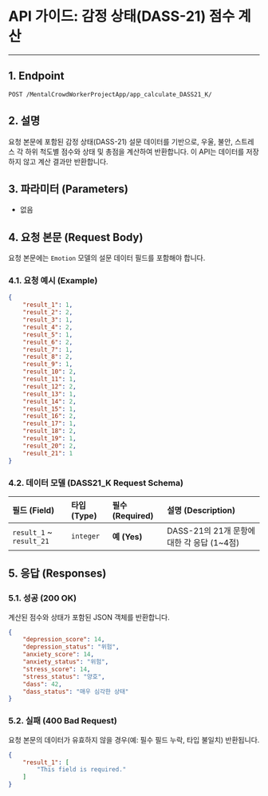# API 가이드: 감정 상태(DASS-21) 점수 계산

---

## 1. Endpoint

```
POST /MentalCrowdWorkerProjectApp/app_calculate_DASS21_K/
```

## 2. 설명

요청 본문에 포함된 감정 상태(DASS-21) 설문 데이터를 기반으로, 우울, 불안, 스트레스 각 하위 척도별 점수와 상태 및 총점을 계산하여 반환합니다. 이 API는 데이터를 저장하지 않고 계산 결과만 반환합니다.

## 3. 파라미터 (Parameters)

- 없음

## 4. 요청 본문 (Request Body)

요청 본문에는 `Emotion` 모델의 설문 데이터 필드를 포함해야 합니다.

### 4.1. 요청 예시 (Example)

```json
{
    "result_1": 1,
    "result_2": 2,
    "result_3": 1,
    "result_4": 2,
    "result_5": 1,
    "result_6": 2,
    "result_7": 1,
    "result_8": 2,
    "result_9": 1,
    "result_10": 2,
    "result_11": 1,
    "result_12": 2,
    "result_13": 1,
    "result_14": 2,
    "result_15": 1,
    "result_16": 2,
    "result_17": 1,
    "result_18": 2,
    "result_19": 1,
    "result_20": 2,
    "result_21": 1
}
```

### 4.2. 데이터 모델 (DASS21_K Request Schema)

| 필드 (Field) | 타입 (Type) | 필수 (Required) | 설명 (Description) |
| :--- | :--- | :--- | :--- |
| `result_1` ~ `result_21` | `integer` | **예 (Yes)** | DASS-21의 21개 문항에 대한 각 응답 (1~4점) |

## 5. 응답 (Responses)

### 5.1. 성공 (200 OK)

계산된 점수와 상태가 포함된 JSON 객체를 반환합니다.

```json
{
    "depression_score": 14,
    "depression_status": "위험",
    "anxiety_score": 14,
    "anxiety_status": "위험",
    "stress_score": 14,
    "stress_status": "양호",
    "dass": 42,
    "dass_status": "매우 심각한 상태"
}
```

### 5.2. 실패 (400 Bad Request)

요청 본문의 데이터가 유효하지 않을 경우(예: 필수 필드 누락, 타입 불일치) 반환됩니다.

```json
{
    "result_1": [
        "This field is required."
    ]
}
```
